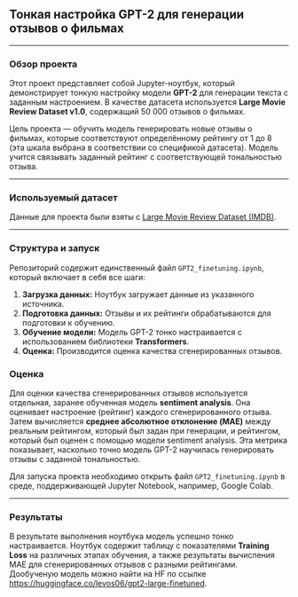 ## Тонкая настройка GPT-2 для генерации отзывов о фильмах

---

### Обзор проекта

Этот проект представляет собой Jupyter-ноутбук, который демонстрирует тонкую настройку модели **GPT-2** для генерации текста с заданным настроением. В качестве датасета используется **Large Movie Review Dataset v1.0**, содержащий 50 000 отзывов о фильмах.

Цель проекта — обучить модель генерировать новые отзывы о фильмах, которые соответствуют определённому рейтингу от 1 до 8 (эта шкала выбрана в соответствии со спецификой датасета). Модель учится связывать заданный рейтинг с соответствующей тональностью отзыва.

---

### Используемый датасет

Данные для проекта были взяты с [Large Movie Review Dataset (IMDB)](https://ai.stanford.edu/~amaas/data/sentiment/).

---

### Структура и запуск

Репозиторий содержит единственный файл `GPT2_finetuning.ipynb`, который включает в себя все шаги:

1.  **Загрузка данных:** Ноутбук загружает данные из указанного источника.
2.  **Подготовка данных:** Отзывы и их рейтинги обрабатываются для подготовки к обучению.
3.  **Обучение модели:** Модель GPT-2 тонко настраивается с использованием библиотеки **Transformers**.
4.  **Оценка:** Производится оценка качества сгенерированных отзывов.

### Оценка
Для оценки качества сгенерированных отзывов используется отдельная, заранее обученная модель **sentiment analysis**. Она оценивает настроение (рейтинг) каждого сгенерированного отзыва. Затем вычисляется **среднее абсолютное отклонение (MAE)** между реальным рейтингом, который был задан при генерации, и рейтингом, который был оценен с помощью модели sentiment analysis. Эта метрика показывает, насколько точно модель GPT-2 научилась генерировать отзывы с заданной тональностью.

Для запуска проекта необходимо открыть файл `GPT2_finetuning.ipynb` в среде, поддерживающей Jupyter Notebook, например, Google Colab.

---

### Результаты

В результате выполнения ноутбука модель успешно тонко настраивается. Ноутбук содержит таблицу с показателями **Training Loss** на различных этапах обучения, а также результаты вычисления MAE для сгенерированных отзывов с разными рейтингами. Дообученую модель можно найти на HF по ссылке https://huggingface.co/levos06/gpt2-large-finetuned.

